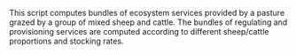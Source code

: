 This script computes bundles of ecosystem services provided by a pasture grazed by a group of mixed sheep and cattle. The bundles of regulating and provisioning services are computed according to different sheep/cattle proportions and stocking rates.
